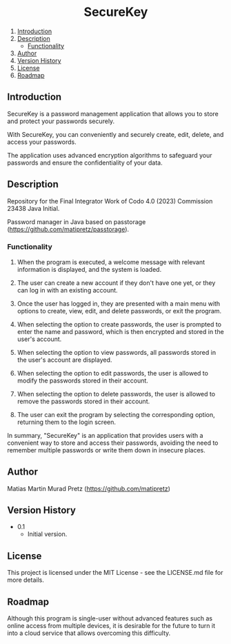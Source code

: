 <p align="center">
  <h1 align="center">SecureKey</h1>
</p>

1. [Introduction](#introduction)
2. [Description](#description)
   - [Functionality](#functionality)
4. [Author](#author)
5. [Version History](#version-history)
6. [License](#license)
7. [Roadmap](#roadmap)

## Introduction

SecureKey is a password management application that allows you to store and protect your passwords securely.

With SecureKey, you can conveniently and securely create, edit, delete, and access your passwords.

The application uses advanced encryption algorithms to safeguard your passwords and ensure the confidentiality of your data.

## Description

Repository for the Final Integrator Work of Codo 4.0 (2023) Commission 23438 Java Initial.

Password manager in Java based on passtorage (https://github.com/matipretz/passtorage).

### Functionality

1. When the program is executed, a welcome message with relevant information is displayed, and the system is loaded.

2. The user can create a new account if they don't have one yet, or they can log in with an existing account.

3. Once the user has logged in, they are presented with a main menu with options to create, view, edit, and delete passwords, or exit the program.

4. When selecting the option to create passwords, the user is prompted to enter the name and password, which is then encrypted and stored in the user's account.

5. When selecting the option to view passwords, all passwords stored in the user's account are displayed.

6. When selecting the option to edit passwords, the user is allowed to modify the passwords stored in their account.

7. When selecting the option to delete passwords, the user is allowed to remove the passwords stored in their account.

8. The user can exit the program by selecting the corresponding option, returning them to the login screen.

In summary, "SecureKey" is an application that provides users with a convenient way to store and access their passwords, avoiding the need to remember multiple passwords or write them down in insecure places.


## Author

Matias Martin Murad Pretz (https://github.com/matipretz)

## Version History

* 0.1
  - Initial version.

## License

This project is licensed under the MIT License - see the LICENSE.md file for more details.

## Roadmap

Although this program is single-user without advanced features such as online access from multiple devices, it is desirable for the future to turn it into a cloud service that allows overcoming this difficulty.
